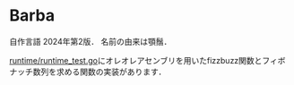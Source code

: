 # Barba
自作言語 2024年第2版．
名前の由来は顎鬚．

[runtime/runtime_test.go](runtime/runtime_test.go)にオレオレアセンブリを用いたfizzbuzz関数とフィボナッチ数列を求める関数の実装があります．